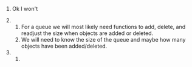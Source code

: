 1. Ok I won't

2. 
    1. For a queue we will most likely need functions to add, delete, and readjust the size when objects are added or deleted.
    2. We will need to know the size of the queue and maybe how many objects have been added/deleted.

3. 
    1. 